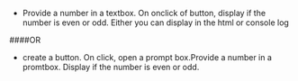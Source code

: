 - Provide a number in a textbox. On onclick of button, display if the number is even or odd.
Either you can display in the html
or console log

####OR
- create a button. On click, open a prompt box.Provide a number in a promtbox. Display if the number is even or odd.

